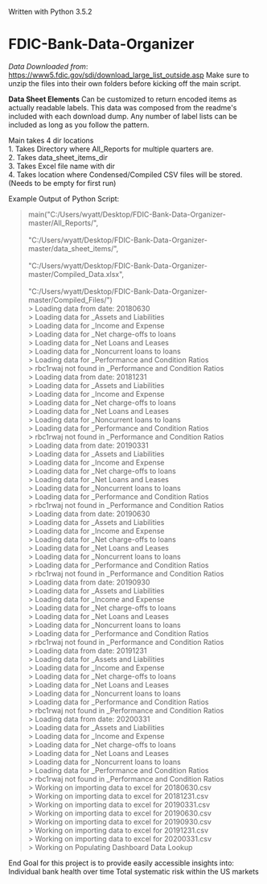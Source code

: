 Written with Python 3.5.2

# FDIC-Bank-Data-Organizer
<i>Data Downloaded from</i>: https://www5.fdic.gov/sdi/download_large_list_outside.asp
Make sure to unzip the files into their own folders before kicking off the main script.

<b>Data Sheet Elements</b>
Can be customized to return encoded items as actually readable labels. This data was composed from the readme's included with each download dump. Any number of label lists can be included as long as you follow the pattern.

Main takes 4 dir locations
       <br> 1. Takes Directory where All_Reports for multiple quarters are.
       <br> 2. Takes data_sheet_items_dir
       <br> 3. Takes Excel file name with dir
       <br> 4. Takes location where Condensed/Compiled CSV files will be stored. (Needs to be empty for first run)

Example Output of Python Script:
>main("C:/Users/wyatt/Desktop/FDIC-Bank-Data-Organizer-master/All_Reports/",\
<br>       "C:/Users/wyatt/Desktop/FDIC-Bank-Data-Organizer-master/data_sheet_items/",\
<br>        "C:/Users/wyatt/Desktop/FDIC-Bank-Data-Organizer-master/Compiled_Data.xlsx",\
<br>        "C:/Users/wyatt/Desktop/FDIC-Bank-Data-Organizer-master/Compiled_Files/")
<br>>        Loading data from date: 20180630
<br>>        Loading data for _Assets and Liabilities
<br>>        Loading data for _Income and Expense
<br>>        Loading data for _Net charge-offs to loans
<br>>        Loading data for _Net Loans and Leases
<br>>        Loading data for _Noncurrent loans to loans
<br>>        Loading data for _Performance and Condition Ratios
<br>>        rbc1rwaj not found in _Performance and Condition Ratios
<br>>        Loading data from date: 20181231
<br>>        Loading data for _Assets and Liabilities
<br>>        Loading data for _Income and Expense
<br>>        Loading data for _Net charge-offs to loans
<br>>        Loading data for _Net Loans and Leases
<br>>        Loading data for _Noncurrent loans to loans
<br>>        Loading data for _Performance and Condition Ratios
<br>>        rbc1rwaj not found in _Performance and Condition Ratios
<br>>        Loading data from date: 20190331
<br>>        Loading data for _Assets and Liabilities
<br>>        Loading data for _Income and Expense
<br>>        Loading data for _Net charge-offs to loans
<br>>        Loading data for _Net Loans and Leases
<br>>        Loading data for _Noncurrent loans to loans
<br>>        Loading data for _Performance and Condition Ratios
<br>>        rbc1rwaj not found in _Performance and Condition Ratios
<br>>        Loading data from date: 20190630
<br>>        Loading data for _Assets and Liabilities
<br>>        Loading data for _Income and Expense
<br>>        Loading data for _Net charge-offs to loans
<br>>        Loading data for _Net Loans and Leases
<br>>        Loading data for _Noncurrent loans to loans
<br>>        Loading data for _Performance and Condition Ratios
<br>>        rbc1rwaj not found in _Performance and Condition Ratios
<br>>        Loading data from date: 20190930
<br>>        Loading data for _Assets and Liabilities
<br>>        Loading data for _Income and Expense
<br>>        Loading data for _Net charge-offs to loans
<br>>        Loading data for _Net Loans and Leases
<br>>        Loading data for _Noncurrent loans to loans
<br>>        Loading data for _Performance and Condition Ratios
<br>>        rbc1rwaj not found in _Performance and Condition Ratios
<br>>        Loading data from date: 20191231
<br>>        Loading data for _Assets and Liabilities
<br>>        Loading data for _Income and Expense
<br>>        Loading data for _Net charge-offs to loans
<br>>        Loading data for _Net Loans and Leases
<br>>        Loading data for _Noncurrent loans to loans
<br>>        Loading data for _Performance and Condition Ratios
<br>>        rbc1rwaj not found in _Performance and Condition Ratios
<br>>        Loading data from date: 20200331
<br>>        Loading data for _Assets and Liabilities
<br>>        Loading data for _Income and Expense
<br>>        Loading data for _Net charge-offs to loans
<br>>        Loading data for _Net Loans and Leases
<br>>        Loading data for _Noncurrent loans to loans
<br>>        Loading data for _Performance and Condition Ratios
<br>>        rbc1rwaj not found in _Performance and Condition Ratios
<br>>        Working on importing data to excel for 20180630.csv
<br>>        Working on importing data to excel for 20181231.csv
<br>>        Working on importing data to excel for 20190331.csv
<br>>        Working on importing data to excel for 20190630.csv
<br>>        Working on importing data to excel for 20190930.csv
<br>>        Working on importing data to excel for 20191231.csv
<br>>        Working on importing data to excel for 20200331.csv
<br>>        Working on Populating Dashboard Data Lookup

End Goal for this project is to provide easily accessible insights into: 
  Individual bank health over time
  Total systematic risk within the US markets
